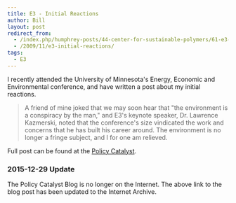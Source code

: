 ```yaml
---
title: E3 - Initial Reactions
author: Bill
layout: post
redirect_from:
  - /index.php/humphrey-posts/44-center-for-sustainable-polymers/61-e3-initial-reactions
  - /2009/11/e3-initial-reactions/
tags:
  - E3
---
```

I recently attended the University of Minnesota's Energy, Economic and
Environmental conference, and have written a post about my initial reactions.

> A friend of mine joked that we may soon hear that "the environment is a
> conspiracy by the man," and E3's keynote speaker, Dr. Lawrence Kazmerski,
> noted that the conference's size vindicated the work and concerns that he has
> built his career around. The environment is no longer a fringe subject, and I
> for one am relieved.

Full post can be found at the [Policy Catalyst][1].

### 2015-12-29 Update

The Policy Catalyst Blog is no longer on the Internet. The above link to the
blog post has been updated to the Internet Archive.

 [1]: http://web.archive.org/web/20150622040811/http://blog.lib.umn.edu/cstpp/policycatalyst/2009/11/e3_-_initial_reactions.php
